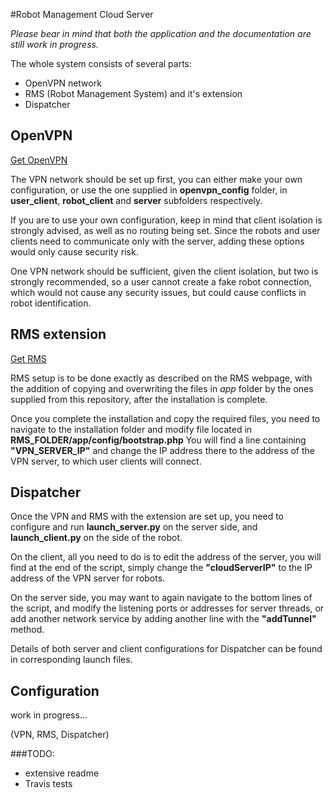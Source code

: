 #Robot Management Cloud Server

*Please bear in mind that both the application and the documentation are still work in progress.*

The whole system consists of several parts:
* OpenVPN network
* RMS (Robot Management System) and it's extension
* Dispatcher

## OpenVPN
[Get OpenVPN](https://openvpn.net/index.php/open-source/downloads.html)

The VPN network should be set up first, you can either make your own configuration, or use the one supplied in **openvpn_config** folder, in **user_client**, **robot_client** and **server** subfolders respectively.

If you are to use your own configuration, keep in mind that client isolation is strongly advised, as well as no routing being set.
Since the robots and user clients need to communicate only with the server, adding these options would only cause security risk.

One VPN network should be sufficient, given the client isolation, but two is strongly recommended, so a user cannot create a fake robot connection,
which would not cause any security issues, but could cause conflicts in robot identification.

## RMS extension
[Get RMS](http://wiki.ros.org/rms)

RMS setup is to be done exactly as described on the RMS webpage, with the addition of copying and overwriting the files in *app* folder by the ones
supplied from this repository, after the installation is complete.

Once you complete the installation and copy the required files, you need to navigate to the installation folder and modify file located in **RMS_FOLDER/app/config/bootstrap.php**
You will find a line containing **"VPN_SERVER_IP"** and change the IP address there to the address of the VPN server, to which user clients will connect.

## Dispatcher

Once the VPN and RMS with the extension are set up, you need to configure and run **launch_server.py** on the server side, and **launch_client.py** on the side of the robot.

On the client, all you need to do is to edit the address of the server, you will find at the end of the script, simply change the **"cloudServerIP"** to the IP address
of the VPN server for robots.

On the server side, you may want to again navigate to the bottom lines of the script, and modify the listening ports or addresses for server threads,
or add another network service by adding another line with the **"addTunnel"** method.

Details of both server and client configurations for Dispatcher can be found in corresponding launch files.


## Configuration
work in progress...

(VPN, RMS, Dispatcher)


###TODO:
* extensive readme
* Travis tests
